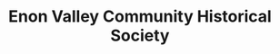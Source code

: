 ---
layout: repo
title: "Enon Valley Community Historical Society"
id: 13554
permalink: repos/13554/
---